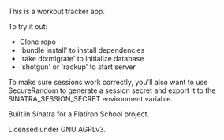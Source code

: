 This is a workout tracker app.

To try it out:
* Clone repo
* 'bundle install' to install dependencies
* 'rake db:migrate' to initialize database
* 'shotgun' or 'rackup' to start server

To make sure sessions work correctly, you'll also want to use SecureRandom to generate a session secret and export it to the SINATRA_SESSION_SECRET environment variable.

Built in Sinatra for a Flatiron School project.

Licensed under GNU AGPLv3.